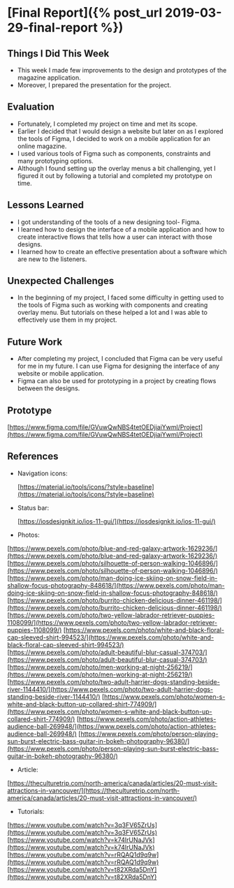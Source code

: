 # [Final Report]({% post_url 2019-03-29-final-report %})

## Things I Did This Week
- This week I made few improvements to the design and prototypes of the magazine application. 
- Moreover, I prepared the presentation for the project.

## Evaluation
- Fortunately, I completed my project on time and met its scope. 
- Earlier I decided that I would design a website but later on as I explored the tools of Figma, I decided to work on a mobile application for an online magazine.
- I used various tools of Figma such as components, constraints and many prototyping options.
- Although I found setting up the overlay menus a bit challenging, yet I figured it out by following a tutorial and completed my prototype on time.

## Lessons Learned
- I got understanding of the tools of a new designing tool- Figma. 
- I learned how to design the interface of a mobile application and how to create interactive flows that tells how a user can interact with those designs. 
- I learned how to create an effective presentation about a software which are new to the listeners.

## Unexpected Challenges
- In the beginning of my project, I faced some difficulty in getting used to the tools of Figma such as working with components and creating overlay menu. But tutorials on these helped a lot and I was able to effectively use them in my project.

## Future Work
- After completing my project, I concluded that Figma can be very useful for me in my future. I can use Figma for designing the interface of any website or mobile application.
- Figma can also be used for prototyping in a project by creating flows between the designs.

## Prototype
[https://www.figma.com/file/GVuwQwNBS4tetOEDjiaiYwml/Project](https://www.figma.com/file/GVuwQwNBS4tetOEDjiaiYwml/Project)

## References
- Navigation icons:

  [https://material.io/tools/icons/?style=baseline](https://material.io/tools/icons/?style=baseline)

- Status bar:

  [https://iosdesignkit.io/ios-11-gui/](https://iosdesignkit.io/ios-11-gui/)

- Photos:

[https://www.pexels.com/photo/blue-and-red-galaxy-artwork-1629236/](https://www.pexels.com/photo/blue-and-red-galaxy-artwork-1629236/)
[https://www.pexels.com/photo/silhouette-of-person-walking-1046896/](https://www.pexels.com/photo/silhouette-of-person-walking-1046896/)
[https://www.pexels.com/photo/man-doing-ice-skiing-on-snow-field-in-shallow-focus-photography-848618/](https://www.pexels.com/photo/man-doing-ice-skiing-on-snow-field-in-shallow-focus-photography-848618/)
[https://www.pexels.com/photo/burrito-chicken-delicious-dinner-461198/](https://www.pexels.com/photo/burrito-chicken-delicious-dinner-461198/)
[https://www.pexels.com/photo/two-yellow-labrador-retriever-puppies-1108099/](https://www.pexels.com/photo/two-yellow-labrador-retriever-puppies-1108099/)
[https://www.pexels.com/photo/white-and-black-floral-cap-sleeved-shirt-994523/](https://www.pexels.com/photo/white-and-black-floral-cap-sleeved-shirt-994523/)
[https://www.pexels.com/photo/adult-beautiful-blur-casual-374703/](https://www.pexels.com/photo/adult-beautiful-blur-casual-374703/)
[https://www.pexels.com/photo/men-working-at-night-256219/](https://www.pexels.com/photo/men-working-at-night-256219/)
[https://www.pexels.com/photo/two-adult-harrier-dogs-standing-beside-river-1144410/](https://www.pexels.com/photo/two-adult-harrier-dogs-standing-beside-river-1144410/)
[https://www.pexels.com/photo/women-s-white-and-black-button-up-collared-shirt-774909/](https://www.pexels.com/photo/women-s-white-and-black-button-up-collared-shirt-774909/)
[https://www.pexels.com/photo/action-athletes-audience-ball-269948/](https://www.pexels.com/photo/action-athletes-audience-ball-269948/)
[https://www.pexels.com/photo/person-playing-sun-burst-electric-bass-guitar-in-bokeh-photography-96380/](https://www.pexels.com/photo/person-playing-sun-burst-electric-bass-guitar-in-bokeh-photography-96380/)

- Article: 

[https://theculturetrip.com/north-america/canada/articles/20-must-visit-attractions-in-vancouver/](https://theculturetrip.com/north-america/canada/articles/20-must-visit-attractions-in-vancouver/)

- Tutorials:

[https://www.youtube.com/watch?v=3q3FV65ZrUs](https://www.youtube.com/watch?v=3q3FV65ZrUs)
[https://www.youtube.com/watch?v=k74IrUNaJVk](https://www.youtube.com/watch?v=k74IrUNaJVk)
[https://www.youtube.com/watch?v=rRQAQ1d9q9w](https://www.youtube.com/watch?v=rRQAQ1d9q9w)
[https://www.youtube.com/watch?v=t82XRda5DnY](https://www.youtube.com/watch?v=t82XRda5DnY)

